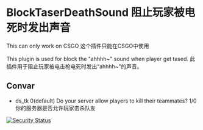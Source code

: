 # BlockTaserDeathSound 阻止玩家被电死时发出声音
This can only work on CSGO
这个插件只能在CSGO中使用

This plugin is used for block the "ahhhh~" sound when player get tased.
此插件用于阻止玩家被电击枪电死时发出“ahhhh~”的声音。


## **Convar**

- ds_tk 0(default) Do your server allow players to kill their teammates? 1/0 你的服务器是否允许玩家击杀队友

[![Security Status](https://s.murphysec.com/badge/F0rest-csgo/BlockTaserDeathSound.svg)](https://www.murphysec.com/p/F0rest-csgo/BlockTaserDeathSound)
